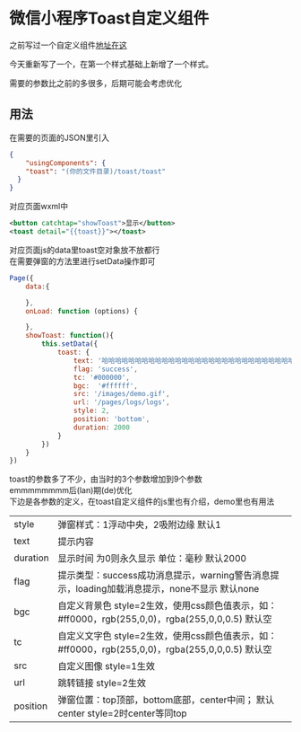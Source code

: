 # 微信小程序Toast自定义组件

之前写过一个自定义组件[地址在这](https://blog.csdn.net/anzhen9/article/details/80593542)

今天重新写了一个，在第一个样式基础上新增了一个样式。

需要的参数比之前的多很多，后期可能会考虑优化


## 用法

在需要的页面的JSON里引入<br>
```json
{
    "usingComponents": {
    "toast": "(你的文件目录)/toast/toast"
  }
}
```
对应页面wxml中<br>
```xml
<button catchtap="showToast">显示</button>
<toast detail="{{toast}}"></toast>
```
对应页面js的data里toast空对象放不放都行<br>
在需要弹窗的方法里进行setData操作即可<br>
```js
Page({
    data:{

    },
    onLoad: function (options) {

    },
    showToast: function(){
        this.setData({
            toast: {
                text: '哈哈哈哈哈哈哈哈哈哈哈哈哈哈哈哈哈哈哈哈哈哈哈哈哈哈哈哈哈哈哈哈哈哈哈哈',
                flag: 'success',
                tc: '#000000',
                bgc:  '#ffffff',
                src: '/images/demo.gif',
                url: '/pages/logs/logs',
                style: 2,
                position: 'bottom',
                duration: 2000
            }
        })
    }
})
```
toast的参数多了不少，由当时的3个参数增加到9个参数<br>
emmmmmmmm后(lan)期(de)优化<br>
下边是各参数的定义，在toast自定义组件的js里也有介绍，demo里也有用法<br>
<table>
    <tr>
        <td>style</td>
        <td>弹窗样式：1浮动中央，2吸附边缘   默认1</td>
    </tr>
    <tr>
        <td>text</td>
        <td>提示内容</td>
    </tr>
    <tr>
        <td>duration</td>
        <td>显示时间  为0则永久显示 单位：毫秒   默认2000</td>
    </tr>
    <tr>
        <td>flag</td>
        <td>提示类型：success成功消息提示，warning警告消息提示，loading加载消息提示，none不显示   默认none</td>
    </tr>
    <tr>
        <td>bgc</td>
        <td>自定义背景色    style=2生效，使用css颜色值表示，如：#ff0000，rgb(255,0,0)，rgba(255,0,0,0.5)    默认空</td>
    </tr>
    <tr>
        <td>tc</td>
        <td>自定义文字色    style=2生效，使用css颜色值表示，如：#ff0000，rgb(255,0,0)，rgba(255,0,0,0.5)    默认空</td>
    </tr>
    <tr>
        <td>src</td>
        <td>自定义图像    style=1生效</td>
    </tr>
    <tr>
        <td>url</td>
        <td>跳转链接    style=2生效</td>
    </tr>
    <tr>
        <td>position</td>
        <td>弹窗位置：top顶部，bottom底部，center中间；   默认center  style=2时center等同top</td>
    </tr>
</table>
